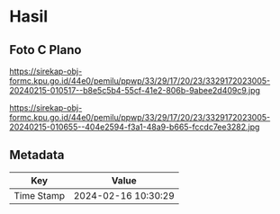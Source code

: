 # Hasil

## Foto C Plano

https://sirekap-obj-formc.kpu.go.id/44e0/pemilu/ppwp/33/29/17/20/23/3329172023005-20240215-010517--b8e5c5b4-55cf-41e2-806b-9abee2d409c9.jpg

https://sirekap-obj-formc.kpu.go.id/44e0/pemilu/ppwp/33/29/17/20/23/3329172023005-20240215-010655--404e2594-f3a1-48a9-b665-fccdc7ee3282.jpg


## Metadata

| Key        | Value               |
| ---------- | ------------------- |
| Time Stamp | 2024-02-16 10:30:29 |



